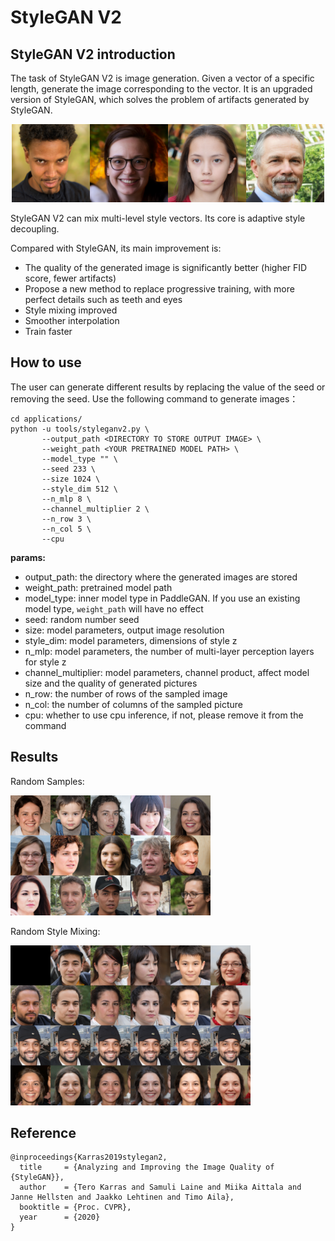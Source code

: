 # StyleGAN V2

## StyleGAN V2 introduction

The task of StyleGAN V2 is image generation. Given a vector of a specific length, generate the image corresponding to the vector. It is an upgraded version of StyleGAN, which solves the problem of artifacts generated by StyleGAN.

<div align="center">
  <img src="../../imgs/stylegan2-teaser-1024x256.png" width="500"/>
</div>

StyleGAN V2 can mix multi-level style vectors. Its core is adaptive style decoupling.

Compared with StyleGAN, its main improvement is:

- The quality of the generated image is significantly better (higher FID score, fewer artifacts)
- Propose a new method to replace progressive training, with more perfect details such as teeth and eyes
- Style mixing improved
- Smoother interpolation
- Train faster

## How to use

The user can generate different results by replacing the value of the seed or removing the seed. Use the following command to generate images：

```
cd applications/
python -u tools/styleganv2.py \
       --output_path <DIRECTORY TO STORE OUTPUT IMAGE> \
       --weight_path <YOUR PRETRAINED MODEL PATH> \
       --model_type "" \
       --seed 233 \
       --size 1024 \
       --style_dim 512 \
       --n_mlp 8 \
       --channel_multiplier 2 \
       --n_row 3 \
       --n_col 5 \
       --cpu
```

**params:**
- output_path: the directory where the generated images are stored
- weight_path: pretrained model path
- model_type: inner model type in PaddleGAN. If you use an existing model type, `weight_path` will have no effect
- seed: random number seed
- size: model parameters, output image resolution
- style_dim: model parameters, dimensions of style z
- n_mlp: model parameters, the number of multi-layer perception layers for style z
- channel_multiplier: model parameters, channel product, affect model size and the quality of generated pictures
- n_row: the number of rows of the sampled image
- n_col: the number of columns of the sampled picture
- cpu: whether to use cpu inference, if not, please remove it from the command


## Results

Random Samples:

![Samples](../../imgs/stylegan2-sample.png)

Random Style Mixing:

![Random Style Mixing](../../imgs/stylegan2-sample-mixing-0.png)


## Reference

```
@inproceedings{Karras2019stylegan2,
  title     = {Analyzing and Improving the Image Quality of {StyleGAN}},
  author    = {Tero Karras and Samuli Laine and Miika Aittala and Janne Hellsten and Jaakko Lehtinen and Timo Aila},
  booktitle = {Proc. CVPR},
  year      = {2020}
}

```
